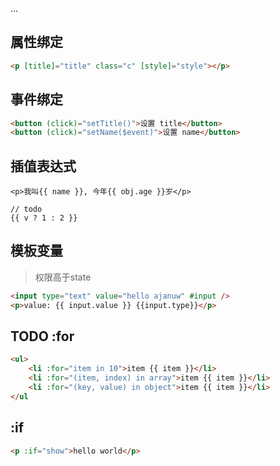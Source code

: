 ...


## 属性绑定
```html
<p [title]="title" class="c" [style]="style"></p>
```

## 事件绑定
```html
<button (click)="setTitle()">设置 title</button>
<button (click)="setName($event)">设置 name</button>
```

## 插值表达式
```
<p>我叫{{ name }}, 今年{{ obj.age }}岁</p>

// todo
{{ v ? 1 : 2 }}
```

## 模板变量
> 权限高于state
```html
<input type="text" value="hello ajanuw" #input />
<p>value: {{ input.value }} {{input.type}}</p>
```

## TODO :for
```html
<ul>
    <li :for="item in 10">item {{ item }}</li>
    <li :for="(item, index) in array">item {{ item }}</li>
    <li :for="(key, value) in object">item {{ item }}</li>
</ul
```

## :if
```html
<p :if="show">hello world</p>
```